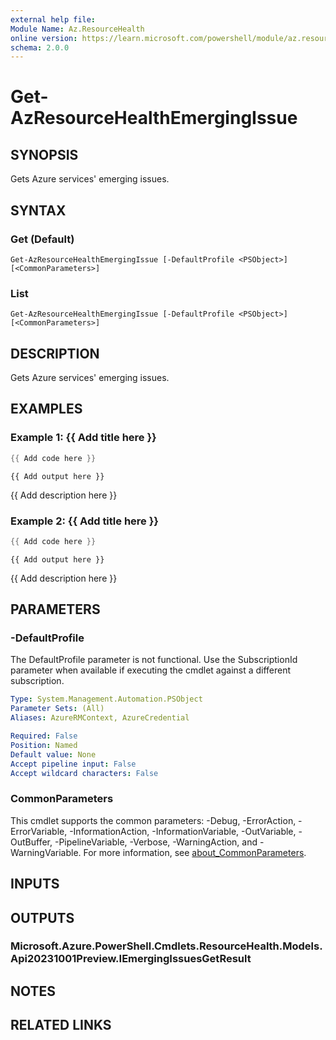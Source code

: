 ```yaml
---
external help file:
Module Name: Az.ResourceHealth
online version: https://learn.microsoft.com/powershell/module/az.resourcehealth/get-azresourcehealthemergingissue
schema: 2.0.0
---
```


# Get-AzResourceHealthEmergingIssue

## SYNOPSIS
Gets Azure services' emerging issues.

## SYNTAX

### Get (Default)
```
Get-AzResourceHealthEmergingIssue [-DefaultProfile <PSObject>] [<CommonParameters>]
```

### List
```
Get-AzResourceHealthEmergingIssue [-DefaultProfile <PSObject>] [<CommonParameters>]
```

## DESCRIPTION
Gets Azure services' emerging issues.

## EXAMPLES

### Example 1: {{ Add title here }}
```powershell
{{ Add code here }}
```

```output
{{ Add output here }}
```

{{ Add description here }}

### Example 2: {{ Add title here }}
```powershell
{{ Add code here }}
```

```output
{{ Add output here }}
```

{{ Add description here }}

## PARAMETERS

### -DefaultProfile
The DefaultProfile parameter is not functional.
Use the SubscriptionId parameter when available if executing the cmdlet against a different subscription.

```yaml
Type: System.Management.Automation.PSObject
Parameter Sets: (All)
Aliases: AzureRMContext, AzureCredential

Required: False
Position: Named
Default value: None
Accept pipeline input: False
Accept wildcard characters: False
```

### CommonParameters
This cmdlet supports the common parameters: -Debug, -ErrorAction, -ErrorVariable, -InformationAction, -InformationVariable, -OutVariable, -OutBuffer, -PipelineVariable, -Verbose, -WarningAction, and -WarningVariable. For more information, see [about_CommonParameters](http://go.microsoft.com/fwlink/?LinkID=113216).

## INPUTS

## OUTPUTS

### Microsoft.Azure.PowerShell.Cmdlets.ResourceHealth.Models.Api20231001Preview.IEmergingIssuesGetResult

## NOTES

## RELATED LINKS

